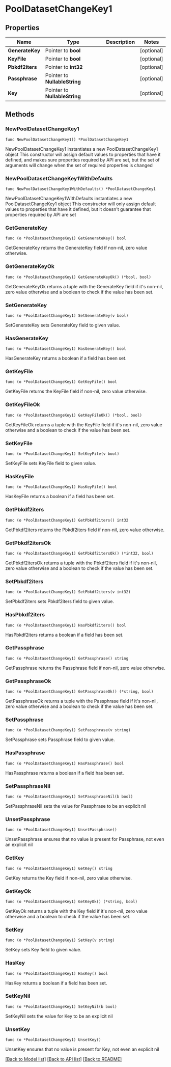 # PoolDatasetChangeKey1

## Properties

Name | Type | Description | Notes
------------ | ------------- | ------------- | -------------
**GenerateKey** | Pointer to **bool** |  | [optional] 
**KeyFile** | Pointer to **bool** |  | [optional] 
**Pbkdf2iters** | Pointer to **int32** |  | [optional] 
**Passphrase** | Pointer to **NullableString** |  | [optional] 
**Key** | Pointer to **NullableString** |  | [optional] 

## Methods

### NewPoolDatasetChangeKey1

`func NewPoolDatasetChangeKey1() *PoolDatasetChangeKey1`

NewPoolDatasetChangeKey1 instantiates a new PoolDatasetChangeKey1 object
This constructor will assign default values to properties that have it defined,
and makes sure properties required by API are set, but the set of arguments
will change when the set of required properties is changed

### NewPoolDatasetChangeKey1WithDefaults

`func NewPoolDatasetChangeKey1WithDefaults() *PoolDatasetChangeKey1`

NewPoolDatasetChangeKey1WithDefaults instantiates a new PoolDatasetChangeKey1 object
This constructor will only assign default values to properties that have it defined,
but it doesn't guarantee that properties required by API are set

### GetGenerateKey

`func (o *PoolDatasetChangeKey1) GetGenerateKey() bool`

GetGenerateKey returns the GenerateKey field if non-nil, zero value otherwise.

### GetGenerateKeyOk

`func (o *PoolDatasetChangeKey1) GetGenerateKeyOk() (*bool, bool)`

GetGenerateKeyOk returns a tuple with the GenerateKey field if it's non-nil, zero value otherwise
and a boolean to check if the value has been set.

### SetGenerateKey

`func (o *PoolDatasetChangeKey1) SetGenerateKey(v bool)`

SetGenerateKey sets GenerateKey field to given value.

### HasGenerateKey

`func (o *PoolDatasetChangeKey1) HasGenerateKey() bool`

HasGenerateKey returns a boolean if a field has been set.

### GetKeyFile

`func (o *PoolDatasetChangeKey1) GetKeyFile() bool`

GetKeyFile returns the KeyFile field if non-nil, zero value otherwise.

### GetKeyFileOk

`func (o *PoolDatasetChangeKey1) GetKeyFileOk() (*bool, bool)`

GetKeyFileOk returns a tuple with the KeyFile field if it's non-nil, zero value otherwise
and a boolean to check if the value has been set.

### SetKeyFile

`func (o *PoolDatasetChangeKey1) SetKeyFile(v bool)`

SetKeyFile sets KeyFile field to given value.

### HasKeyFile

`func (o *PoolDatasetChangeKey1) HasKeyFile() bool`

HasKeyFile returns a boolean if a field has been set.

### GetPbkdf2iters

`func (o *PoolDatasetChangeKey1) GetPbkdf2iters() int32`

GetPbkdf2iters returns the Pbkdf2iters field if non-nil, zero value otherwise.

### GetPbkdf2itersOk

`func (o *PoolDatasetChangeKey1) GetPbkdf2itersOk() (*int32, bool)`

GetPbkdf2itersOk returns a tuple with the Pbkdf2iters field if it's non-nil, zero value otherwise
and a boolean to check if the value has been set.

### SetPbkdf2iters

`func (o *PoolDatasetChangeKey1) SetPbkdf2iters(v int32)`

SetPbkdf2iters sets Pbkdf2iters field to given value.

### HasPbkdf2iters

`func (o *PoolDatasetChangeKey1) HasPbkdf2iters() bool`

HasPbkdf2iters returns a boolean if a field has been set.

### GetPassphrase

`func (o *PoolDatasetChangeKey1) GetPassphrase() string`

GetPassphrase returns the Passphrase field if non-nil, zero value otherwise.

### GetPassphraseOk

`func (o *PoolDatasetChangeKey1) GetPassphraseOk() (*string, bool)`

GetPassphraseOk returns a tuple with the Passphrase field if it's non-nil, zero value otherwise
and a boolean to check if the value has been set.

### SetPassphrase

`func (o *PoolDatasetChangeKey1) SetPassphrase(v string)`

SetPassphrase sets Passphrase field to given value.

### HasPassphrase

`func (o *PoolDatasetChangeKey1) HasPassphrase() bool`

HasPassphrase returns a boolean if a field has been set.

### SetPassphraseNil

`func (o *PoolDatasetChangeKey1) SetPassphraseNil(b bool)`

 SetPassphraseNil sets the value for Passphrase to be an explicit nil

### UnsetPassphrase
`func (o *PoolDatasetChangeKey1) UnsetPassphrase()`

UnsetPassphrase ensures that no value is present for Passphrase, not even an explicit nil
### GetKey

`func (o *PoolDatasetChangeKey1) GetKey() string`

GetKey returns the Key field if non-nil, zero value otherwise.

### GetKeyOk

`func (o *PoolDatasetChangeKey1) GetKeyOk() (*string, bool)`

GetKeyOk returns a tuple with the Key field if it's non-nil, zero value otherwise
and a boolean to check if the value has been set.

### SetKey

`func (o *PoolDatasetChangeKey1) SetKey(v string)`

SetKey sets Key field to given value.

### HasKey

`func (o *PoolDatasetChangeKey1) HasKey() bool`

HasKey returns a boolean if a field has been set.

### SetKeyNil

`func (o *PoolDatasetChangeKey1) SetKeyNil(b bool)`

 SetKeyNil sets the value for Key to be an explicit nil

### UnsetKey
`func (o *PoolDatasetChangeKey1) UnsetKey()`

UnsetKey ensures that no value is present for Key, not even an explicit nil

[[Back to Model list]](../README.md#documentation-for-models) [[Back to API list]](../README.md#documentation-for-api-endpoints) [[Back to README]](../README.md)


